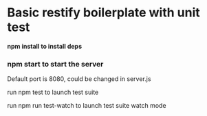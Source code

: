 # Basic restify boilerplate with unit test 
**npm install to install deps**

### npm start to start the server

Default port is 8080, could be changed in server.js

run npm test to launch test suite

run npm run test-watch to launch test suite watch mode
